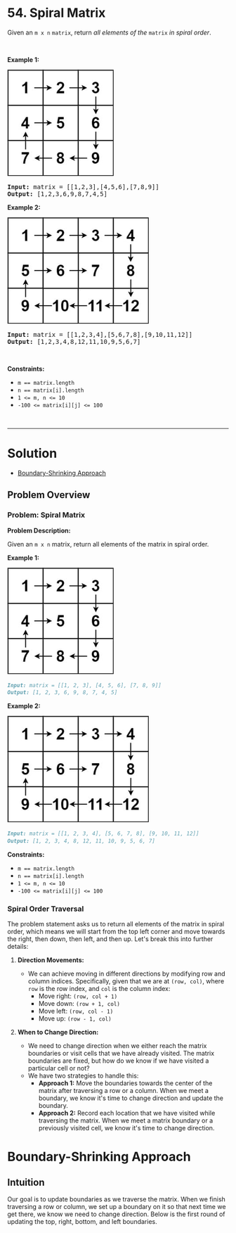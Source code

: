 # 54. Spiral Matrix

<p>Given an <code>m x n</code> <code>matrix</code>, return <em>all elements of the</em> <code>matrix</code> <em>in spiral order</em>.</p>

<p>&nbsp;</p>
<p><strong class="example">Example 1:</strong></p>
<img alt="" src="img/54-1.jpg" style="width: 242px; height: 242px;">
<pre><strong>Input:</strong> matrix = [[1,2,3],[4,5,6],[7,8,9]]
<strong>Output:</strong> [1,2,3,6,9,8,7,4,5]
</pre>

<p><strong class="example">Example 2:</strong></p>
<img alt="" src="img/54-2.jpg" style="width: 322px; height: 242px;">
<pre><strong>Input:</strong> matrix = [[1,2,3,4],[5,6,7,8],[9,10,11,12]]
<strong>Output:</strong> [1,2,3,4,8,12,11,10,9,5,6,7]
</pre>

<p>&nbsp;</p>
<p><strong>Constraints:</strong></p>

<ul>
  <li><code>m == matrix.length</code></li>
  <li><code>n == matrix[i].length</code></li>
  <li><code>1 &lt;= m, n &lt;= 10</code></li>
  <li><code>-100 &lt;= matrix[i][j] &lt;= 100</code></li>
</ul>

<br>

---

# Solution

- [Boundary-Shrinking Approach](#boundary-shrinking-approach)

## Problem Overview

### Problem: Spiral Matrix

**Problem Description:**

Given an `m x n` matrix, return all elements of the matrix in spiral order.

**Example 1:**

![Example 1](img/54-1.jpg)
```markdown
Input: matrix = [[1, 2, 3], [4, 5, 6], [7, 8, 9]]
Output: [1, 2, 3, 6, 9, 8, 7, 4, 5]
```

**Example 2:**

![Example 2](img/54-2.jpg)
```markdown
Input: matrix = [[1, 2, 3, 4], [5, 6, 7, 8], [9, 10, 11, 12]]
Output: [1, 2, 3, 4, 8, 12, 11, 10, 9, 5, 6, 7]
```

**Constraints:**

- `m == matrix.length`
- `n == matrix[i].length`
- `1 <= m, n <= 10`
- `-100 <= matrix[i][j] <= 100`

### Spiral Order Traversal

The problem statement asks us to return all elements of the matrix in spiral order, which means we will start from the top left corner and move towards the right, then down, then left, and then up. Let's break this into further details:

1. **Direction Movements:**
    - We can achieve moving in different directions by modifying row and column indices. Specifically, given that we are at `(row, col)`, where `row` is the row index, and `col` is the column index:
        - Move right: `(row, col + 1)`
        - Move down: `(row + 1, col)`
        - Move left: `(row, col - 1)`
        - Move up: `(row - 1, col)`

2. **When to Change Direction:**
    - We need to change direction when we either reach the matrix boundaries or visit cells that we have already visited. The matrix boundaries are fixed, but how do we know if we have visited a particular cell or not?
    - We have two strategies to handle this:
        - **Approach 1:** Move the boundaries towards the center of the matrix after traversing a row or a column. When we meet a boundary, we know it's time to change direction and update the boundary.
        - **Approach 2:** Record each location that we have visited while traversing the matrix. When we meet a matrix boundary or a previously visited cell, we know it's time to change direction.

# Boundary-Shrinking Approach

## **Intuition**

Our goal is to update boundaries as we traverse the matrix. When we finish traversing a row or column, we set up a boundary on it so that next time we get there, we know we need to change direction. Below is the first round of updating the top, right, bottom, and left boundaries.

